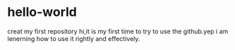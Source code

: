 # hello-world
creat my first repository
hi,it is my first time to try to use the github.yep i am lenerning how to use it rightly and effectively.
